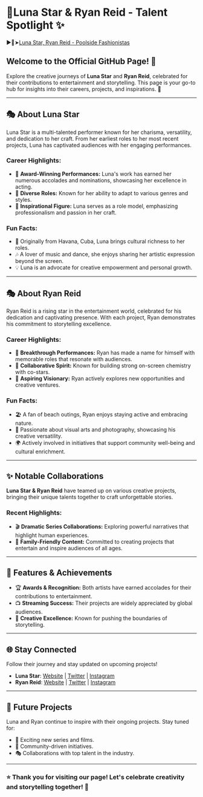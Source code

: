 # 🌟Luna Star & Ryan Reid - Talent Spotlight ✨
▶️🔴➤[Luna Star, Ryan Reid - Poolside Fashionistas](https://w1.pornvvc.com/luna-star-ryan-reid-poolside-fashionistas/)

## Welcome to the Official GitHub Page! 🚀
Explore the creative journeys of **Luna Star** and **Ryan Reid**, celebrated for their contributions to entertainment and storytelling. This page is your go-to hub for insights into their careers, projects, and inspirations. 🌟

---

## 🎭 About Luna Star

Luna Star is a multi-talented performer known for her charisma, versatility, and dedication to her craft. From her earliest roles to her most recent projects, Luna has captivated audiences with her engaging performances. 

### Career Highlights:
- 🌟 **Award-Winning Performances:** Luna's work has earned her numerous accolades and nominations, showcasing her excellence in acting.
- 🎥 **Diverse Roles:** Known for her ability to adapt to various genres and styles.
- 🌟 **Inspirational Figure:** Luna serves as a role model, emphasizing professionalism and passion in her craft.

### Fun Facts:
- 📍 Originally from Havana, Cuba, Luna brings cultural richness to her roles.
- 🎶 A lover of music and dance, she enjoys sharing her artistic expression beyond the screen.
- 💡 Luna is an advocate for creative empowerment and personal growth.

---

## 🎭 About Ryan Reid

Ryan Reid is a rising star in the entertainment world, celebrated for his dedication and captivating presence. With each project, Ryan demonstrates his commitment to storytelling excellence.

### Career Highlights:
- 🌟 **Breakthrough Performances:** Ryan has made a name for himself with memorable roles that resonate with audiences.
- 🎥 **Collaborative Spirit:** Known for building strong on-screen chemistry with co-stars.
- 🌟 **Aspiring Visionary:** Ryan actively explores new opportunities and creative ventures.

### Fun Facts:
- 🏖️ A fan of beach outings, Ryan enjoys staying active and embracing nature.
- 🎨 Passionate about visual arts and photography, showcasing his creative versatility.
- 🌍 Actively involved in initiatives that support community well-being and cultural enrichment.

---

## ✨ Notable Collaborations
**Luna Star & Ryan Reid** have teamed up on various creative projects, bringing their unique talents together to craft unforgettable stories.

### Recent Highlights:
- 🎬 **Dramatic Series Collaborations:** Exploring powerful narratives that highlight human experiences.
- 🎥 **Family-Friendly Content:** Committed to creating projects that entertain and inspire audiences of all ages.

---

## 🎉 Features & Achievements
- 🏆 **Awards & Recognition:** Both artists have earned accolades for their contributions to entertainment.
- 📺 **Streaming Success:** Their projects are widely appreciated by global audiences.
- 🎨 **Creative Excellence:** Known for pushing the boundaries of storytelling.

---

## 🌐 Stay Connected
Follow their journey and stay updated on upcoming projects!

- **Luna Star**: [Website]() | [Twitter]() | [Instagram]()
- **Ryan Reid**: [Website]() | [Twitter]() | [Instagram]()

---

## 🚀 Future Projects
Luna and Ryan continue to inspire with their ongoing projects. Stay tuned for:
- 🎥 Exciting new series and films.
- 🌟 Community-driven initiatives.
- 🎭 Collaborations with top talent in the industry.

---

### ⭐️ Thank you for visiting our page! Let's celebrate creativity and storytelling together! 🌟
